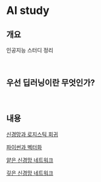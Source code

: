 # AI study

## 개요

인공지능 스터디 정리

<br>

## 우선 딥러닝이란 무엇인가?



<br>

## 내용

[신경망과 로지스틱 회귀]()

[파이썬과 벡터화]()

[얕은 신경망 네트워크]()

[깊은 신경망 네트워크]()
